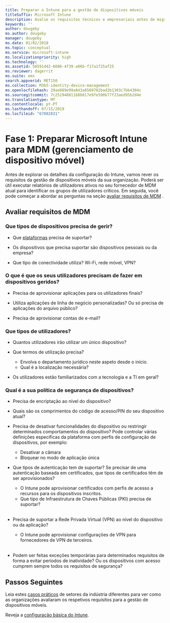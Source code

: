 ```yaml
---
title: Preparar o Intune para a gestão de dispositivos móveis
titleSuffix: Microsoft Intune
description: Avalie os requisitos técnicos e empresariais antes de migrar para o Microsoft Intune.
keywords: ''
author: dougeby
ms.author: dougeby
manager: dougeby
ms.date: 01/02/2018
ms.topic: conceptual
ms.service: microsoft-intune
ms.localizationpriority: high
ms.technology: ''
ms.assetid: 58591442-6606-4f39-a06b-f17a1f25af25
ms.reviewer: dagerrit
ms.suite: ems
search.appverid: MET150
ms.collection: M365-identity-device-management
ms.openlocfilehash: 29ae889e99a843a8569782bad2b1303c7bb4304c
ms.sourcegitcommit: 7c251948811b8b817e9fe590b77f23aed95b2d4e
ms.translationtype: MT
ms.contentlocale: pt-PT
ms.lasthandoff: 07/15/2019
ms.locfileid: "67882831"
---
```

# <a name="phase-1-prepare-microsoft-intune-for-mobile-device-management-mdm"></a>Fase 1: Preparar Microsoft Intune para MDM (gerenciamento de dispositivo móvel)

Antes de explorar os detalhes da configuração do Intune, vamos rever os requisitos da gestão de dispositivos móveis da sua organização. Poderá ser útil executar relatórios de utilizadores ativos no seu fornecedor de MDM atual para identificar os grupos de utilizadores críticos. Em seguida, você pode começar a abordar as perguntas na seção [avaliar requisitos de MDM](migration-guide-prepare.md#assess-mdm-requirements) .

## <a name="assess-mdm-requirements"></a>Avaliar requisitos de MDM

### <a name="what-kinds-of-devices-do-you-need-to-manage"></a>Que tipos de dispositivos precisa de gerir?

- Que [plataformas](supported-devices-browsers.md) precisa de suportar?

- Os dispositivos que precisa suportar são dispositivos pessoais ou da empresa?

- Que tipo de conectividade utiliza? Wi-Fi, rede móvel, VPN?

### <a name="what-do-your-users-need-to-do-on-managed-devices"></a>O que é que os seus utilizadores precisam de fazer em dispositivos geridos?

- Precisa de aprovisionar aplicações para os utilizadores finais?

- Utiliza aplicações de linha de negócio personalizadas? Ou só precisa de aplicações do arquivo público?

- Precisa de aprovisionar contas de e-mail?

### <a name="what-kinds-of-users"></a>Que tipos de utilizadores?

- Quantos utilizadores irão utilizar um único dispositivo?

- Que termos de utilização precisa?

  - Envolva o departamento jurídico neste aspeto desde o início.
  - Qual é a localização necessária?

- Os utilizadores estão familiarizados com a tecnologia e a TI em geral?

### <a name="what-is-your-device-security-policy"></a>Qual é a sua política de segurança de dispositivos?

- Precisa de encriptação ao nível do dispositivo?

- Quais são os comprimentos do código de acesso/PIN do seu dispositivo atual?

- Precisa de desativar funcionalidades do dispositivo ou restringir determinados comportamentos do dispositivo? Pode controlar várias definições específicas da plataforma com perfis de configuração de dispositivos, por exemplo:
  - Desativar a câmara
  - Bloquear no modo de aplicação única<br/>

- Que tipos de autenticação tem de suportar? Se precisar de uma autenticação baseada em certificados, que tipos de certificados têm de ser aprovisionados?
  - O Intune pode aprovisionar certificados com perfis de acesso a recursos para os dispositivos inscritos.
  - Que tipo de Infraestrutura de Chaves Públicas (PKI) precisa de suportar?
  <br></br>
- Precisa de suportar a Rede Privada Virtual (VPN) ao nível do dispositivo ou da aplicação?

  - O Intune pode aprovisionar configurações de VPN para fornecedores de VPN de terceiros.
  <br/><br/>
- Podem ser feitas exceções temporárias para determinados requisitos de forma a evitar períodos de inatividade? Ou os dispositivos com acesso cumprem sempre todos os requisitos de segurança?

## <a name="next-steps"></a>Passos Seguintes
Leia estes [casos práticos](https://customers.microsoft.com/story/mwh-global-now-part-of-stantec-secures-mobile-devices-with-intune) de setores da indústria diferentes para ver como as organizações avaliaram os respetivos requisitos para a gestão de dispositivos móveis.

Reveja a [configuração básica do Intune](migration-guide-setup.md).
